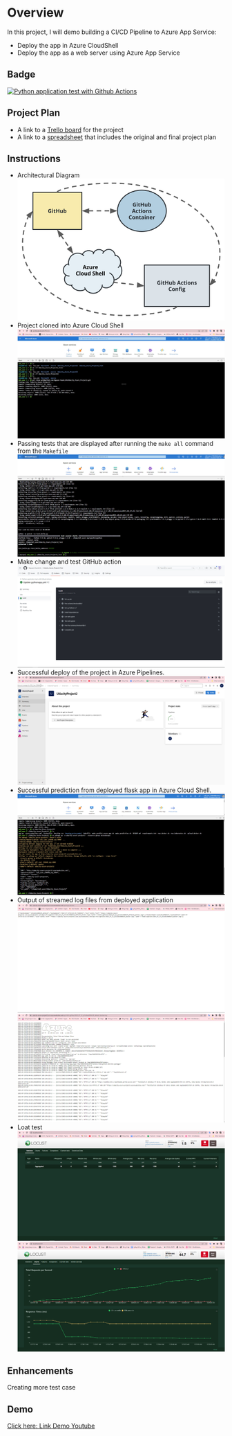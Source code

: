 # Overview
In this project, I will demo building a CI/CD Pipeline to Azure App Service:
* Deploy the app in Azure CloudShell
* Deploy the app as a web server using Azure App Service
## Badge

[![Python application test with Github Actions](https://github.com/Nguyen-XuanLInh/Udacity_Azure_Project2/actions/workflows/pythonapp.yml/badge.svg)](https://github.com/Nguyen-XuanLInh/Udacity_Azure_Project2/actions/workflows/pythonapp.yml)
 
## Project Plan
* A link to a [Trello board](https://trello.com/b/AkYzyi7B/azureproject2) for the project
* A link to a [spreadsheet](https://github.com/Nguyen-XuanLInh/Udacity_Azure_Project2/blob/main/Schedule%20Product%20Plan%20.xlsx) that includes the original and final project plan

## Instructions 
* Architectural Diagram
 ![diagram](https://github.com/Nguyen-XuanLInh/Udacity_Azure_Project2/blob/main/Screenshots/diagram.png)
* Project cloned into Azure Cloud Shell
  ![gitClone](https://github.com/Nguyen-XuanLInh/Udacity_Azure_Project2/blob/main/Screenshots/gitClone.jpg)
* Passing tests that are displayed after running the `make all` command from the `Makefile`
  ![makeAll](https://github.com/Nguyen-XuanLInh/Udacity_Azure_Project2/blob/main/Screenshots/makeAll.jpg)
* Make change and test GitHub action
  ![gitAction](https://github.com/Nguyen-XuanLInh/Udacity_Azure_Project2/blob/main/Screenshots/gitAction.jpg)
* Successful deploy of the project in Azure Pipelines. 
  ![MyDevOps](https://github.com/Nguyen-XuanLInh/Udacity_Azure_Project2/blob/main/Screenshots/MyDevOps.jpg)
* Successful prediction from deployed flask app in Azure Cloud Shell.
  ![createApp](https://github.com/Nguyen-XuanLInh/Udacity_Azure_Project2/blob/main/Screenshots/CreateApp.jpg)
* Output of streamed log files from deployed application
  ![log1](https://github.com/Nguyen-XuanLInh/Udacity_Azure_Project2/blob/main/Screenshots/Log1.jpg)
  ![log2](https://github.com/Nguyen-XuanLInh/Udacity_Azure_Project2/blob/main/Screenshots/Log2.jpg)
* Loat test
   ![Locust1](https://github.com/Nguyen-XuanLInh/Udacity_Azure_Project2/blob/main/Screenshots/Locust.jpg)
  ![Locust2](https://github.com/Nguyen-XuanLInh/Udacity_Azure_Project2/blob/main/Screenshots/Locust2.jpg)
## Enhancements
Creating more test case
## Demo 

[Click here: Link Demo Youtube](https://youtu.be/v3f3T6-ZQXg)


